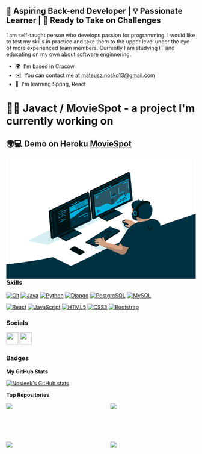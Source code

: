 🌟 Aspiring Back-end Developer | 💡 Passionate Learner | 🚀 Ready to Take on Challenges
---------------------------------------------------------------------------------------
<p/>

I am self-taught person who develops passion for programming. I would like to test my skills in practice and take them to the upper level under the eye of more experienced team members. Currently I am studying IT and educating on my own about software enginnering.

* 🌍  I'm based in Cracow
* ✉️  You can contact me at [mateusz.nosko13@gmail.com](mailto:mateusz.nosko13@gmail.com)
* 🧠  I'm learning Spring, React

# 👨‍💻 Javact / MovieSpot - a project I'm currently working on
## 🌍💻 Demo on Heroku [MovieSpot](https://moviespot-4f9b38446e80.herokuapp.com)

 <img align="right" alt="GIF" src="https://github.com/Nosieek/Nosieek/blob/main/coder.gif" width="550" height="320" />

### Skills


<p align="left">
<a href="https://git-scm.com/" target="_blank" rel="noreferrer"><img src="https://raw.githubusercontent.com/danielcranney/readme-generator/main/public/icons/skills/git-colored.svg" width="36" height="36" alt="Git" /></a>
<a href="https://www.oracle.com/java/" target="_blank" rel="noreferrer"><img src="https://raw.githubusercontent.com/danielcranney/readme-generator/main/public/icons/skills/java-colored.svg" width="36" height="36" alt="Java" /></a>
<a href="https://www.python.org/" target="_blank" rel="noreferrer"><img src="https://raw.githubusercontent.com/danielcranney/readme-generator/main/public/icons/skills/python-colored.svg" width="36" height="36" alt="Python" /></a>
<a href="https://www.djangoproject.com/" target="_blank" rel="noreferrer"><img src="https://raw.githubusercontent.com/danielcranney/readme-generator/main/public/icons/skills/django-colored.svg" width="36" height="36" alt="Django" /></a>
<a href="https://www.postgresql.org/" target="_blank" rel="noreferrer"><img src="https://raw.githubusercontent.com/danielcranney/readme-generator/main/public/icons/skills/postgresql-colored.svg" width="36" height="36" alt="PostgreSQL" /></a>
<a href="https://www.mysql.com/" target="_blank" rel="noreferrer"><img src="https://raw.githubusercontent.com/danielcranney/readme-generator/main/public/icons/skills/mysql-colored.svg" width="36" height="36" alt="MySQL" /></a>
</p>
<a href="https://reactjs.org/" target="_blank" rel="noreferrer"><img src="https://raw.githubusercontent.com/danielcranney/readme-generator/main/public/icons/skills/react-colored.svg" width="36" height="36" alt="React" /></a>
<a href="https://developer.mozilla.org/en-US/docs/Web/JavaScript" target="_blank" rel="noreferrer"><img src="https://raw.githubusercontent.com/danielcranney/readme-generator/main/public/icons/skills/javascript-colored.svg" width="36" height="36" alt="JavaScript" /></a>
<a href="https://developer.mozilla.org/en-US/docs/Glossary/HTML5" target="_blank" rel="noreferrer"><img src="https://raw.githubusercontent.com/danielcranney/readme-generator/main/public/icons/skills/html5-colored.svg" width="36" height="36" alt="HTML5" /></a>
<a href="https://www.w3.org/TR/CSS/#css" target="_blank" rel="noreferrer"><img src="https://raw.githubusercontent.com/danielcranney/readme-generator/main/public/icons/skills/css3-colored.svg" width="36" height="36" alt="CSS3" /></a>
<a href="https://getbootstrap.com/" target="_blank" rel="noreferrer"><img src="https://raw.githubusercontent.com/danielcranney/readme-generator/main/public/icons/skills/bootstrap-colored.svg" width="36" height="36" alt="Bootstrap" /></a>


### Socials

<p align="left"> <a href="https://www.github.com/Nosieek" target="_blank" rel="noreferrer"><img src="https://raw.githubusercontent.com/danielcranney/readme-generator/main/public/icons/socials/github.svg" width="32" height="32" /></a> <a href="https://www.linkedin.com/in/mateusz-nosko/" target="_blank" rel="noreferrer"><img src="https://raw.githubusercontent.com/danielcranney/readme-generator/main/public/icons/socials/linkedin.svg" width="32" height="32" /></a></p>

### Badges

<b>My GitHub Stats</b>

<a href="http://www.github.com/Nosieek"><img src="https://github-readme-stats.vercel.app/api?username=Nosieek&show_icons=true&hide=&count_private=true&title_color=0891b2&text_color=ffffff&icon_color=ef4444&bg_color=000000&hide_border=true&show_icons=true" alt="Nosieek's GitHub stats" /></a>

<b>Top Repositories</b>

<div width="100%" align="center"><a href="https://github.com/Nosieek/Javact" align="left"><img align="left" width="45%" src="https://github-readme-stats.vercel.app/api/pin/?username=Nosieek&repo=Javact&title_color=0891b2&text_color=ffffff&icon_color=ef4444&bg_color=000000&hide_border=true&locale=en" /></a><a href="https://github.com/Nosieek/CW_Solutions_Java" align="right"><img align="right" width="45%" src="https://github-readme-stats.vercel.app/api/pin/?username=Nosieek&repo=CW_Solutions_Java&title_color=0891b2&text_color=ffffff&icon_color=ef4444&bg_color=000000&hide_border=true&locale=en" /></a></div><br/>
<br /><br /><br /><br /><br />

<div width="100%" align="center"><a href="https://github.com/Nosieek/CW_solutions_python" align="left"><img align="left" width="45%" src="https://github-readme-stats.vercel.app/api/pin/?username=Nosieek&repo=CW_solutions_python&title_color=0891b2&text_color=ffffff&icon_color=ef4444&bg_color=000000&hide_border=true&locale=en" /></a><a href="https://github.com/Nosieek/Portfolio-Django" align="right"><img align="right" width="45%" src="https://github-readme-stats.vercel.app/api/pin/?username=Nosieek&repo=Portfolio-Django&title_color=0891b2&text_color=ffffff&icon_color=ef4444&bg_color=000000&hide_border=true&locale=en" /></a></div>
